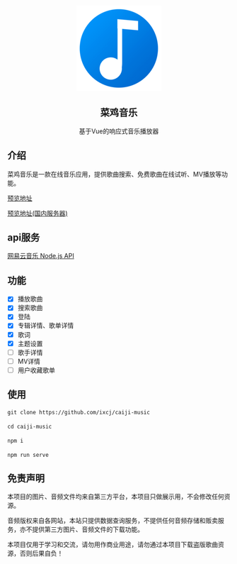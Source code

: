 <div align="center">
  <a href="https://music.xcj.im/">
    <img src="https://raw.githubusercontent.com/ixcj/caiji-music/dev/public/img/icons/android-chrome-192x192.png" width="192">
  </a>
  <h2>菜鸡音乐</h2>
  <p>基于Vue的响应式音乐播放器</p>
</div>

## 介绍

菜鸡音乐是一款在线音乐应用，提供歌曲搜索、免费歌曲在线试听、MV播放等功能。

[预览地址](https://music.xcj.im)

[预览地址(国内服务器)](https://music.ixcj.cn)

## api服务

[网易云音乐 Node.js API](https://github.com/Binaryify/NeteaseCloudMusicApi)

## 功能

- [x] 播放歌曲
- [x] 搜索歌曲
- [x] 登陆
- [x] 专辑详情、歌单详情
- [x] 歌词
- [x] 主题设置
- [ ] 歌手详情
- [ ] MV详情
- [ ] 用户收藏歌单

## 使用

```
git clone https://github.com/ixcj/caiji-music

cd caiji-music

npm i

npm run serve
```

## 免责声明

本项目的图片、音频文件均来自第三方平台，本项目只做展示用，不会修改任何资源。

音频版权来自各网站，本站只提供数据查询服务，不提供任何音频存储和贩卖服务，亦不提供第三方图片、音频文件的下载功能。

本项目仅用于学习和交流，请勿用作商业用途，请勿通过本项目下载盗版歌曲资源，否则后果自负！